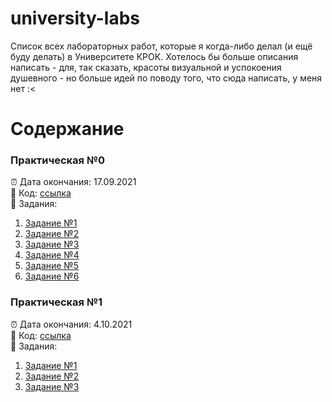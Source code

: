 # university-labs

Список всех лабораторных работ, которые я когда-либо делал (и ещё буду делать) в Университете КРОК. Хотелось бы больше описания написать - для, так сказать, красоты визуальной и успокоения душевного - но больше идей по поводу того, что сюда написать, у меня нет :<

# Содержание

### Практическая №0
⏰ Дата окончания: 17.09.2021  
🔗 Код: [ссылка](https://github.com/SniperFox213/university-labs/tree/master/practice_00)  
📜 Задания:  
1. [Задание №1](https://github.com/SniperFox213/university-labs/blob/master/practice_00/task1.py)
2. [Задание №2](https://github.com/SniperFox213/university-labs/blob/master/practice_00/task2.py)
3. [Задание №3](https://github.com/SniperFox213/university-labs/blob/master/practice_00/task3.py)
4. [Задание №4](https://github.com/SniperFox213/university-labs/blob/master/practice_00/task4.py)
5. [Задание №5](https://github.com/SniperFox213/university-labs/blob/master/practice_00/task5.py)
6. [Задание №6](https://github.com/SniperFox213/university-labs/blob/master/practice_00/task6.py)

### Практическая №1
⏰ Дата окончания: 4.10.2021  
🔗 Код: [ссылка](https://github.com/SniperFox213/university-labs/tree/master/practice_01)  
📜 Задания:  
1. [Задание №1](https://github.com/SniperFox213/university-labs/blob/master/practice_01/task1.py)
2. [Задание №2](https://github.com/SniperFox213/university-labs/blob/master/practice_01/task1.py)
1. [Задание №3](https://github.com/SniperFox213/university-labs/blob/master/practice_01/task1.py)
